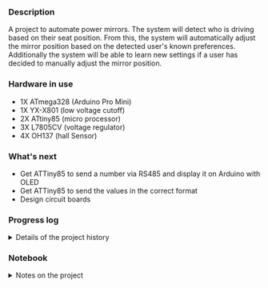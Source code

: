 ### Description 
A project to automate power mirrors. The system will detect who is driving based on their seat position. From this, the system will automatically adjust the mirror position based on the detected user's known preferences. Additionally the system will be able to learn new settings if a user has decided to manually adjust the mirror position. 

### Hardware in use
 * 1X ATmega328 (Arduino Pro Mini)
 * 1X YX-X801 (low voltage cutoff)
 * 2X ATtiny85 (micro processor)
 * 3X L7805CV (voltage regulator)
 * 4X OH137 (hall Sensor)
 
 
### What's next
 * Get ATTiny85 to send a number via RS485 and display it on Arduino with OLED
 * Get ATTiny85 to send the values in the correct format
 * Design circuit boards  
 
### Progress log 
<details>
	<summary>Details of the project history</summary>
	
* 2021-10-05 Started the GitHub repository
* 2021-10-06 OLED test with Pro Mini
* 2021-10-07 Tested transmitting a value from ATtiny85 to ATmega328 over RS485 and displayed with OLED
* 2021-10-13 Building a RS485 HAT to ease testing
* 2021-10-18 Got the plotter working
* 2021-10-18 Monitor hall over serial working fine
</details>

### Notebook
<details>
	<summary>Notes on the project</summary>
 * Best to have ATTiny85 keep track of count in case ATmega328 misses a count
 * Would be nice to see the actual values that got triggered for data monitoring
 * RS485 only send a byte so that makes it challenging for sending an int
 * Plotting with RS485 seems too slow
 </details>